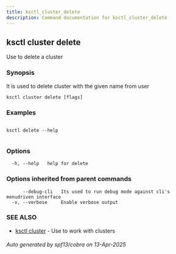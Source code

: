 ```yaml
---
title: ksctl_cluster_delete
description: Command documentation for ksctl_cluster_delete
---
```


## ksctl cluster delete

Use to delete a cluster

### Synopsis

It is used to delete cluster with the given name from user

```
ksctl cluster delete [flags]
```

### Examples

```

ksctl delete --help
		
```

### Options

```
  -h, --help   help for delete
```

### Options inherited from parent commands

```
      --debug-cli   Its used to run debug mode against cli's menudriven interface
  -v, --verbose     Enable verbose output
```

### SEE ALSO

* [ksctl cluster](ksctl_cluster.md)	 - Use to work with clusters

###### Auto generated by spf13/cobra on 13-Apr-2025
